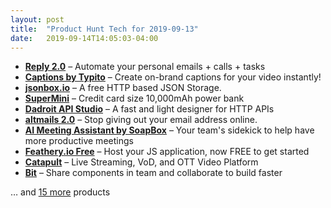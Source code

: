 ```yaml
---
layout: post
title:  "Product Hunt Tech for 2019-09-13"
date:   2019-09-14T14:05:03-04:00
---
```


* **[Reply 2.0](https://www.producthunt.com/posts/reply-2-0?utm_campaign=producthunt-api&utm_medium=api&utm_source=Application%3A+Daily+Digest+RSS+%28ID%3A+3202%29)** – Automate your personal emails + calls + tasks
* **[Captions by Typito](https://www.producthunt.com/posts/captions-by-typito?utm_campaign=producthunt-api&utm_medium=api&utm_source=Application%3A+Daily+Digest+RSS+%28ID%3A+3202%29)** – Create on-brand captions for your video instantly!
* **[jsonbox.io](https://www.producthunt.com/posts/jsonbox-io?utm_campaign=producthunt-api&utm_medium=api&utm_source=Application%3A+Daily+Digest+RSS+%28ID%3A+3202%29)** – A free HTTP based JSON Storage.
* **[SuperMini](https://www.producthunt.com/posts/supermini?utm_campaign=producthunt-api&utm_medium=api&utm_source=Application%3A+Daily+Digest+RSS+%28ID%3A+3202%29)** – Credit card size 10,000mAh power bank
* **[Dadroit API Studio](https://www.producthunt.com/posts/dadroit-api-studio?utm_campaign=producthunt-api&utm_medium=api&utm_source=Application%3A+Daily+Digest+RSS+%28ID%3A+3202%29)** – A fast and light designer for HTTP APIs
* **[altmails 2.0](https://www.producthunt.com/posts/altmails-2-0?utm_campaign=producthunt-api&utm_medium=api&utm_source=Application%3A+Daily+Digest+RSS+%28ID%3A+3202%29)** – Stop giving out your email address online.
* **[AI Meeting Assistant by SoapBox](https://www.producthunt.com/posts/ai-meeting-assistant-by-soapbox?utm_campaign=producthunt-api&utm_medium=api&utm_source=Application%3A+Daily+Digest+RSS+%28ID%3A+3202%29)** – Your team's sidekick to help have more productive meetings
* **[Feathery.io Free](https://www.producthunt.com/posts/feathery-io-free?utm_campaign=producthunt-api&utm_medium=api&utm_source=Application%3A+Daily+Digest+RSS+%28ID%3A+3202%29)** – Host your JS application, now FREE to get started
* **[Catapult](https://www.producthunt.com/posts/catapult?utm_campaign=producthunt-api&utm_medium=api&utm_source=Application%3A+Daily+Digest+RSS+%28ID%3A+3202%29)** – Live Streaming, VoD, and OTT Video Platform
* **[Bit](https://www.producthunt.com/posts/bit-2?utm_campaign=producthunt-api&utm_medium=api&utm_source=Application%3A+Daily+Digest+RSS+%28ID%3A+3202%29)** – Share components in team and collaborate to build faster

… and [15 more](https://www.producthunt.com/tech) products